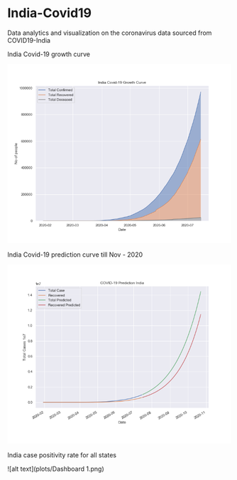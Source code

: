 # India-Covid19
Data analytics and visualization on the coronavirus data sourced from COVID19-India

India Covid-19 growth curve

![alt text](plots/growth_curve.png)

India Covid-19 prediction curve till Nov - 2020

![alt text](plots/predictioncurve-11-2020.png)

India case positivity rate for all states

![alt text](plots/Dashboard 1.png)
